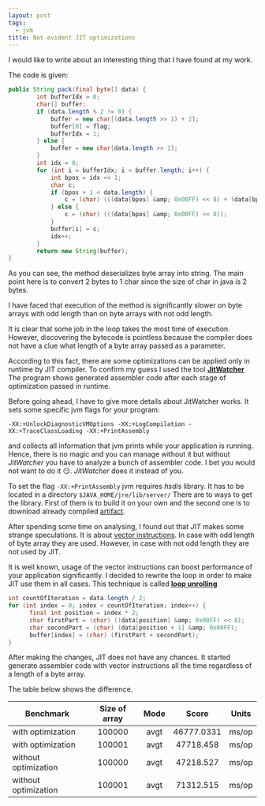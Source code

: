```yaml
---
layout: post
tags: 
  - jvm
title: Not evident JIT optimizations
---
```


I would like to write about an interesting thing that I have found at my work.

The code is given:

```java
public String pack(final byte[] data) {
        int bufferIdx = 0;
        char[] buffer;
        if (data.length % 2 != 0) {
            buffer = new char[(data.length >> 1) + 2];
            buffer[0] = flag;
            bufferIdx = 1;
        } else {
            buffer = new char[data.length >> 1];
        }
        int idx = 0;
        for (int i = bufferIdx; i < buffer.length; i++) {
            int bpos = idx << 1;
            char c;
            if (bpos + 1 < data.length) {
                c = (char) (((data[bpos] &amp; 0x00FF) << 8) + (data[bpos + 1] &amp; 0x00FF));
            } else {
                c = (char) (((data[bpos] &amp; 0x00FF) << 8));
            }
            buffer[i] = c;
            idx++;
        }
        return new String(buffer);
}
```

As you can see, the method deserializes byte array into string.
The main point here is to convert 2 bytes to 1 char since the size of char in java is 2 bytes. 

I have faced that execution of the method is significantly slower on byte arrays with odd length than 
on byte arrays with not odd length.

It is clear that some job in the loop takes the most time of execution.
However, discovering the bytecode is pointless because the compiler does not have 
a clue what length of a byte array passed as a parameter.

According to this fact, there are some optimizations can be applied only in runtime by JIT compiler.
To confirm my guess I used the tool <a href="https://github.com/AdoptOpenJDK/jitwatch" rel="nofollow">__JitWatcher__</a>
The program shows generated assembler code after each stage of optimization passed in runtime.


Before going ahead, I have to give more details about JitWatcher works. 
It sets some specific jvm flags for your program:
```shell
-XX:+UnlockDiagnosticVMOptions -XX:+LogCompilation -XX:+TraceClassLoading -XX:+PrintAssembly
```
and collects all information that jvm prints while your application is running. Hence, there is no magic and
you can manage without it but without _JitWatcher_ you have to analyze a bunch of assembler code. I bet you would not want to do it 😏.
_JitWatcher_ does it instead of you.  

To set the flag `-XX:+PrintAssembly` jvm requires _hsdis_ library. It has to be located in a directory `$JAVA_HOME/jre/lib/server/`
There are to ways to get the library. First of them is to build it on your own and the second one is to download already compiled <a href="https://github.com/a10y/hsdis-macos" rel="nofollow">artifact</a>.

After spending some time on analysing, I found out that _JIT_ makes some strange speculations. 
It is about <a href="https://www.felixcloutier.com/x86/MOVD:MOVQ.html" rel="nofollow">vector instructions</a>. In case with odd length of byte array
they are used. However, in case with not odd length they are not used by JIT.

It is well known, usage of the vector instructions can boost performance of your application significantly.
I decided to rewrite the loop in order to make JIT use them in all cases. This technique is called 
[__loop unrolling__](https://izebit.ru/cpu-optimizations.html)

```java
int countOfIteration = data.length / 2;
for (int index = 0; index < countOfIteration; index++) {
      final int position = index * 2;
      char firstPart = (char) ((data[position] &amp; 0x00FF) << 8);
      char secondPart = (char) (data[position + 1] &amp; 0x00FF);
      buffer[index] = (char) (firstPart + secondPart);
}
```

After making the changes, JIT does not have any chances. 
It started generate assembler code with vector instructions all the time 
regardless of a length of a byte array.

The table below shows the difference.

| Benchmark     | Size of array | Mode | Score |  Units   |
| ------------- |:-------------:|:----:|:-----:|:------:|
|with optimization|    100000     |  avgt  | 46777.0331| ms/op|
|with optimization|    100001     |  avgt  | 47718.458| ms/op|
|without optimization|    100000     |  avgt  | 47218.527| ms/op|
|without optimization|    100001     |  avgt  | 71312.515| ms/op|

